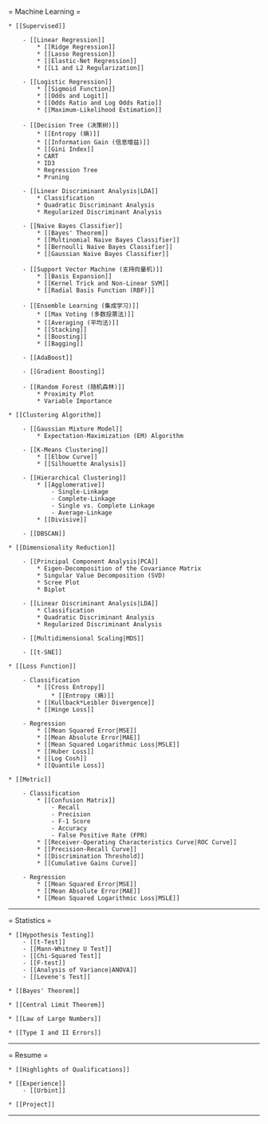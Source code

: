 = Machine Learning =

    * [[Supervised]]

        - [[Linear Regression]]
            * [[Ridge Regression]]
            * [[Lasso Regression]]
            * [[Elastic-Net Regression]]
            * [[L1 and L2 Regularization]]

        - [[Logistic Regression]]
            * [[Sigmoid Function]]
            * [[Odds and Logit]]
            * [[Odds Ratio and Log Odds Ratio]]
            * [[Maximum-Likelihood Estimation]]

        - [[Decision Tree (决策树)]]
            * [[Entropy (熵)]]
            * [[Information Gain (信息增益)]]
            * [[Gini Index]]
            * CART
            * ID3
            * Regression Tree
            * Pruning

        - [[Linear Discriminant Analysis|LDA]]
            * Classification
            * Quadratic Discriminant Analysis
            * Regularized Discriminant Analysis

        - [[Naive Bayes Classifier]]
            * [[Bayes' Theorem]]
            * [[Multinomial Naive Bayes Classifier]]
            * [[Bernoulli Naive Bayes Classifier]]
            * [[Gaussian Naive Bayes Classifier]]

        - [[Support Vector Machine (支持向量机)]]
            * [[Basis Expansion]]
            * [[Kernel Trick and Non-Linear SVM]]
            * [[Radial Basis Function (RBF)]]

        - [[Ensemble Learning (集成学习)]]
            * [[Max Voting (多数投票法)]]
            * [[Averaging (平均法)]]
            * [[Stacking]]
            * [[Boosting]]
            * [[Bagging]]

        - [[AdaBoost]]

        - [[Gradient Boosting]]

        - [[Random Forest (随机森林)]]
            * Proximity Plot
            * Variable Importance

    * [[Clustering Algorithm]]

        - [[Gaussian Mixture Model]]
            * Expectation-Maximization (EM) Algorithm

        - [[K-Means Clustering]]
            * [[Elbow Curve]]
            * [[Silhouette Analysis]]

        - [[Hierarchical Clustering]]
            * [[Agglomerative]]
                - Single-Linkage
                - Complete-Linkage
                - Single vs. Complete Linkage
                - Average-Linkage
            * [[Divisive]]

        - [[DBSCAN]]

    * [[Dimensionality Reduction]]

        - [[Principal Component Analysis|PCA]]
            * Eigen-Decomposition of the Covariance Matrix
            * Singular Value Decomposition (SVD)
            * Scree Plot
            * Biplot

        - [[Linear Discriminant Analysis|LDA]]
            * Classification
            * Quadratic Discriminant Analysis
            * Regularized Discriminant Analysis

        - [[Multidimensional Scaling|MDS]]

        - [[t-SNE]]

    * [[Loss Function]]

        - Classification 
            * [[Cross Entropy]]
                * [[Entropy (熵)]]
            * [[Kullback*Leibler Divergence]]
            * [[Hinge Loss]]

        - Regression
            * [[Mean Squared Error|MSE]]
            * [[Mean Absolute Error|MAE]]
            * [[Mean Squared Logarithmic Loss|MSLE]]
            * [[Huber Loss]]
            * [[Log Cosh]]
            * [[Quantile Loss]]

    * [[Metric]]

        - Classification
            * [[Confusion Matrix]]
                - Recall
                - Precision
                - F-1 Score
                - Accuracy
                - False Positive Rate (FPR)
            * [[Receiver-Operating Characteristics Curve|ROC Curve]]
            * [[Precision-Recall Curve]]
            * [[Discrimination Threshold]]
            * [[Cumulative Gains Curve]]

        - Regression
            * [[Mean Squared Error|MSE]]
            * [[Mean Absolute Error|MAE]]
            * [[Mean Squared Logarithmic Loss|MSLE]]

----

= Statistics =

    * [[Hypothesis Testing]]
        - [[t-Test]]
        - [[Mann-Whitney U Test]]
        - [[Chi-Squared Test]]
        - [[F-test]]
        - [[Analysis of Variance|ANOVA]]
        - [[Levene's Test]]

    * [[Bayes' Theorem]]

    * [[Central Limit Theorem]]

    * [[Law of Large Numbers]]

    * [[Type I and II Errors]]

----

= Resume =

    * [[Highlights of Qualifications]]

    * [[Experience]]
        - [[Urbint]]

    * [[Project]]

----
